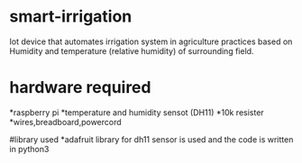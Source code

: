 # smart-irrigation
Iot device that automates irrigation system in agriculture practices based on Humidity and temperature (relative humidity) of surrounding field.
# hardware required
*raspberry pi
*temperature and humidity sensot (DH11)
*10k resister
*wires,breadboard,powercord

#library used
*adafruit library for dh11 sensor is used and the code is written in python3

